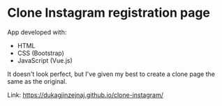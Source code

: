 # Clone Instagram registration page

App developed with:
- HTML
- CSS (Bootstrap)
- JavaScript (Vue.js)

It doesn't look perfect, but I've given my best to create a clone page the same as the original.

Link:
https://dukagjinzejnaj.github.io/clone-instagram/
